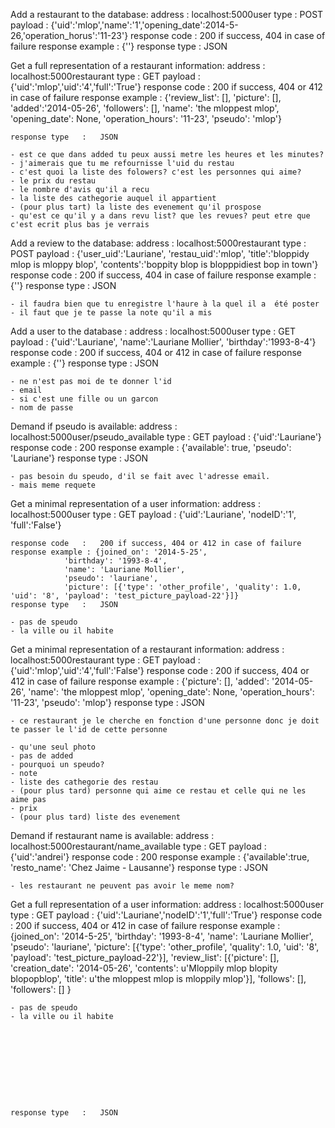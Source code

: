 Add a restaurant to the database:
	address	:	localhost:5000user
	type	:	POST
	payload	:	{'uid':'mlop','name':'1','opening_date':2014-5-26,'operation_horus':'11-23'}
	response code	:	200 if success, 404 in case of failure
	response example	:	{''}
	response type	:	JSON


Get a full representation of a restaurant information:
	address	:	localhost:5000restaurant
	type	:	GET
	payload	:	{'uid':'mlop','uid':'4','full':'True'}
	response code	:	200 if success, 404 or 412 in case of failure
	response example : {'review_list': [], 
				'picture': [],
				'added':'2014-05-26',
				'followers': [],
				'name': 'the mloppest mlop',
				'opening_date': None,
				'operation_hours': '11-23',
				'pseudo': 'mlop'}
				
	response type	:	JSON
	
	- est ce que dans added tu peux aussi metre les heures et les minutes? 
	- j'aimerais que tu me refournisse l'uid du restau
	- c'est quoi la liste des folowers? c'est les personnes qui aime? 
	- le prix du restau
	- le nombre d'avis qu'il a recu
	- la liste des cathegorie auquel il appartient
	- (pour plus tart) la liste des evenement qu'il prospose
	- qu'est ce qu'il y a dans revu list? que les revues? peut etre que c'est ecrit plus bas je verrais

Add a review to the database:
	address	:	localhost:5000restaurant
	type	:	POST
	payload	:	{'user_uid':'Lauriane', 
			'restau_uid':'mlop',
			'title':'bloppidy mlop is mloppy blop',
			'contents':'boppity blop is blopppidiest bop in town'}
	response code	:	200 if success, 404 in case of failure
	response example	:	{''}
	response type	:	JSON
	
	- il faudra bien que tu enregistre l'haure à la quel il a  été poster
	- il faut que je te passe la note qu'il a mis


Add a user to the database :
	address	:	localhost:5000user
	type	:	GET
	payload	:	{'uid':'Lauriane',
			'name':'Lauriane Mollier',
			'birthday':'1993-8-4'}
	response code	:	200 if success, 404 or 412 in case of failure
	response example	:	{''}
	response type	:	JSON

	- ne n'est pas moi de te donner l'id
	- email
	- si c'est une fille ou un garcon
	- nom de passe

Demand if pseudo is available:
	address	:	localhost:5000user/pseudo_available
	type	:	GET
	payload	:	{'uid':'Lauriane'}
	response code	:	200
	response example	:	{'available': true, 'pseudo': 'Lauriane'}
	response type	:	JSON

	- pas besoin du speudo, d'il se fait avec l'adresse email. 
	- mais meme requete

Get a minimal representation of a user information:
	address	:	localhost:5000user
	type	:	GET
	payload	:	{'uid':'Lauriane',
			'nodeID':'1',
			'full':'False'}
		
	response code	:	200 if success, 404 or 412 in case of failure
	response example : {joined_on': '2014-5-25',
				'birthday': '1993-8-4',
				'name': 'Lauriane Mollier',
				'pseudo': 'lauriane',
				'picture': [{'type': 'other_profile', 'quality': 1.0, 'uid': '8', 'payload': 'test_picture_payload-22'}]}
	response type	:	JSON
	
	- pas de speudo 
	- la ville ou il habite

	

Get a minimal representation of a restaurant information:
	address	:	localhost:5000restaurant
	type	:	GET
	payload	:	{'uid':'mlop','uid':'4','full':'False'}
	response code	:	200 if success, 404 or 412 in case of failure
	response example : {'picture': [],
				'added': '2014-05-26',
				'name': 'the mloppest mlop',
				'opening_date': None, 
				'operation_hours': '11-23',
				'pseudo': 'mlop'}
	response type	:	JSON

	- ce restaurant je le cherche en fonction d'une personne donc je doit te passer le l'id de cette personne 

	- qu'une seul photo
	- pas de added
	- pourquoi un speudo? 
	- note
	- liste des cathegorie des restau
	- (pour plus tard) personne qui aime ce restau et celle qui ne les aime pas
	- prix
	- (pour plus tard) liste des evenement 


Demand if restaurant name is available:
	address	:	localhost:5000restaurant/name_available
	type	:	GET
	payload	:	{'uid':'andrei'}
	response code	:	200
	response example	:	{'available':true, 'resto_name': 'Chez Jaime - Lausanne'}
	response type	:	JSON

	- les restaurant ne peuvent pas avoir le meme nom?

Get a full representation of a user information:
	address	:	localhost:5000user
	type	:	GET
	payload	:	{'uid':'Lauriane','nodeID':'1','full':'True'}
	response code	:	200 if success, 404 or 412 in case of failure
	response example : {joined_on': '2014-5-25',
				'birthday': '1993-8-4',
				'name': 'Lauriane Mollier',
				'pseudo': 'lauriane',
				'picture': [{'type': 'other_profile', 'quality': 1.0, 'uid': '8', 'payload': 'test_picture_payload-22'}],
				'review_list': [{'picture': [],
						'creation_date': '2014-05-26',
						'contents': u'Mloppily mlop blopity blopopblop',
						'title': u'the mloppest mlop is mloppily mlop'}],
						'follows': [],
						'followers': [] }
				
	- pas de speudo
	- la ville ou il habite
				
				
				
				
				
				
				
				
				
				
	response type	:	JSON


